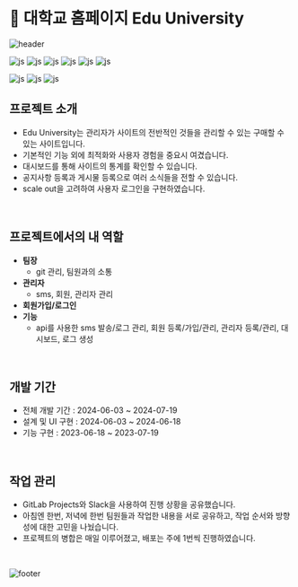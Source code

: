 # 🏫 대학교 홈페이지 Edu University
![header](https://capsule-render.vercel.app/api?type=waving&color=A6E9C4&height=200&section=header&text=Edu%20University&fontSize=90)

![js](https://img.shields.io/badge/HTML5-E34F26?style=for-the-badge&logo=html5&logoColor=white)
![js](https://img.shields.io/badge/CSS3-1572B6?style=for-the-badge&logo=css3&logoColor=white)
![js](https://img.shields.io/badge/Java-ED8B00?style=for-the-badge&logo=openjdk&logoColor=white)
![js](https://img.shields.io/badge/Spring-6DB33F?style=for-the-badge&logo=spring&logoColor=white)
![js](https://img.shields.io/badge/Bootstrap-563D7C?style=for-the-badge&logo=bootstrap&logoColor=white)
![js](https://img.shields.io/badge/JavaScript-F7DF1E?style=for-the-badge&logo=JavaScript&logoColor=white)

![js](https://img.shields.io/badge/MySQL-005C84?style=for-the-badge&logo=mysql&logoColor=white)
![js](https://img.shields.io/badge/redis-%23DD0031.svg?&style=for-the-badge&logo=redis&logoColor=white)
![js](https://img.shields.io/badge/json%20web%20tokens-323330?style=for-the-badge&logo=json-web-tokens&logoColor=pink)




## 프로젝트 소개

- Edu University는 관리자가 사이트의 전반적인 것들을 관리할 수 있는 구매할 수 있는 사이트입니다.
- 기본적인 기능 외에 최적화와 사용자 경험을 중요시 여겼습니다.
- 대시보드를 통해 사이트의 통계를 확인할 수 있습니다.
- 공지사항 등록과 게시물 등록으로 여러 소식들을 전할 수 있습니다.
- scale out을 고려하여 사용자 로그인을 구현하였습니다.

<br>

## 프로젝트에서의 내 역할

- **팀장**
  - git 관리, 팀원과의 소통
- **관리자**
  - sms, 회원, 관리자 관리
- **회원가입/로그인**
- **기능**
  - api를 사용한 sms 발송/로그 관리, 회원 등록/가입/관리, 관리자 등록/관리, 대시보드, 로그 생성

<br>

## 개발 기간

- 전체 개발 기간 : 2024-06-03 ~ 2024-07-19
- 설계 및 UI 구현 : 2024-06-03 ~ 2024-06-18
- 기능 구현 : 2023-06-18 ~ 2023-07-19

<br>

## 작업 관리
- GitLab Projects와 Slack을 사용하여 진행 상황을 공유했습니다.
- 아침엔 한번, 저녁에 한번 팀원들과 작업한 내용을 서로 공유하고, 작업 순서와 방향성에 대한 고민을 나눴습니다.
- 프로젝트의 병합은 매일 이루어졌고, 배포는 주에 1번씩 진행하였습니다.

<br>

![footer](https://capsule-render.vercel.app/api?type=waving&color=A6E9C4&height=200&section=footer&text=&fontSize=90)
